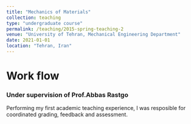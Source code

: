 ```yaml
---
title: "Mechanics of Materials"
collection: teaching
type: "undergraduate course"
permalink: /teaching/2015-spring-teaching-2
venue: "University of Tehran, Mechanical Engineering Department"
date: 2021-01-01
location: "Tehran, Iran"
---
```



Work flow
======

### Under supervision of Prof.Abbas Rastgo
Performing my first academic teaching experience, I was resposible for coordinated grading, feedback and assessment.
